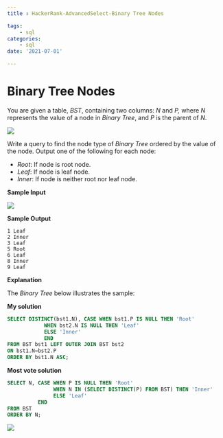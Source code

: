 ```yaml
---
title : HackerRank-AdvancedSelect-Binary Tree Nodes

tags:
    - sql
categories:
    - sql 
date: '2021-07-01'

---
```


# Binary Tree Nodes

You are given a table, _BST_, containing two columns: _N_ and _P,_ where _N_ represents the value of a node in _Binary Tree_, and _P_ is the parent of _N_.

![](https://s3.amazonaws.com/hr-challenge-images/12888/1443818507-5095ab9853-1.png)


Write a query to find the node type of  _Binary Tree_  ordered by the value of the node. Output one of the following for each node:

-   _Root_: If node is root node.
-   _Leaf_: If node is leaf node.
-   _Inner_: If node is neither root nor leaf node.

**Sample Input**

![](https://s3.amazonaws.com/hr-challenge-images/12888/1443818467-30644673f6-2.png)

**Sample Output**

```
1 Leaf
2 Inner
3 Leaf
5 Root
6 Leaf
8 Inner
9 Leaf
```

**Explanation**

The  _Binary Tree_  below illustrates the sample:

**My solution**
```sql
SELECT DISTINCT(bst1.N), CASE WHEN bst1.P IS NULL THEN 'Root'
            WHEN bst2.N IS NULL THEN 'Leaf'
            ELSE 'Inner'
            END
FROM BST bst1 LEFT OUTER JOIN BST bst2
ON bst1.N=bst2.P
ORDER BY bst1.N ASC;
```

**Most vote solution**
```sql
SELECT N, CASE WHEN P IS NULL THEN 'Root'
               WHEN N IN (SELECT DISTINCT(P) FROM BST) THEN 'Inner'
               ELSE 'Leaf'
          END
FROM BST
ORDER BY N;
```


![](https://i.imgur.com/CU1BnKl.png)


